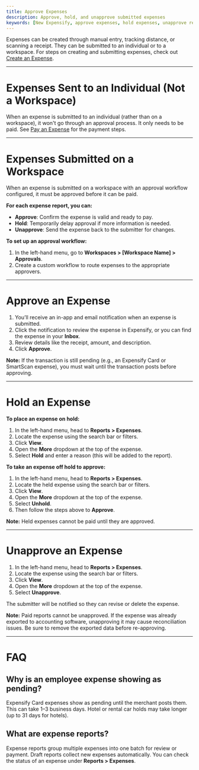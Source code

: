 ```yaml
---
title: Approve Expenses
description: Approve, hold, and unapprove submitted expenses
keywords: [New Expensify, approve expenses, hold expenses, unapprove report, workspace approval workflow, expense approval, reimburse expenses, pending expense, Expensify Card, expense status, expense settings]
---
```

<div id="new-expensify" markdown="1">

Expenses can be created through manual entry, tracking distance, or scanning a receipt. They can be submitted to an individual or to a workspace. For steps on creating and submitting expenses, check out [Create an Expense](https://help.expensify.com/articles/new-expensify/expenses-and-payments/Create-an-expense).

---

# Expenses Sent to an Individual (Not a Workspace)

When an expense is submitted to an individual (rather than on a workspace), it won't go through an approval process. It only needs to be paid. See [Pay an Expense](https://help.expensify.com/articles/new-expensify/expenses-and-payments/Pay-an-expense) for the payment steps.

---

# Expenses Submitted on a Workspace

When an expense is submitted on a workspace with an approval workflow configured, it must be approved before it can be paid. 

**For each expense report, you can:**

- **Approve**: Confirm the expense is valid and ready to pay.
- **Hold**: Temporarily delay approval if more information is needed.
- **Unapprove**: Send the expense back to the submitter for changes.

**To set up an approval workflow:**

1. In the left-hand menu, go to **Workspaces > [Workspace Name] > Approvals**.
2. Create a custom workflow to route expenses to the appropriate approvers.

---

# Approve an Expense

1. You’ll receive an in-app and email notification when an expense is submitted.
2. Click the notification to review the expense in Expensify, or you can find the expense in your **Inbox**. 
3. Review details like the receipt, amount, and description.
4. Click **Approve**.

**Note:** If the transaction is still pending (e.g., an Expensify Card or SmartScan expense), you must wait until the transaction posts before approving.

---

# Hold an Expense

**To place an expense on hold:**

1. In the left-hand menu, head to **Reports > Expenses**.
2. Locate the expense using the search bar or filters.
3. Click **View**.
4. Open the **More** dropdown at the top of the expense.
5. Select **Hold** and enter a reason (this will be added to the report).

**To take an expense off hold to approve:**

1. In the left-hand menu, head to **Reports > Expenses**.
2. Locate the held expense using the search bar or filters.
3. Click **View**.
4. Open the **More** dropdown at the top of the expense.
5. Select **Unhold**.
6. Then follow the steps above to **Approve**.

**Note:** Held expenses cannot be paid until they are approved.

---

# Unapprove an Expense

1. In the left-hand menu, head to **Reports > Expenses**.
2. Locate the expense using the search bar or filters.
3. Click **View**.
4. Open the **More** dropdown at the top of the expense.
5. Select **Unapprove**.

The submitter will be notified so they can revise or delete the expense.

**Note:** Paid reports cannot be unapproved. If the expense was already exported to accounting software, unapproving it may cause reconciliation issues. Be sure to remove the exported data before re-approving.

---

# FAQ

## Why is an employee expense showing as pending? 
Expensify Card expenses show as pending until the merchant posts them. This can take 1–3 business days. Hotel or rental car holds may take longer (up to 31 days for hotels).

## What are expense reports? 
Expense reports group multiple expenses into one batch for review or payment. Draft reports collect new expenses automatically. You can check the status of an expense under **Reports > Expenses**.

</div>
